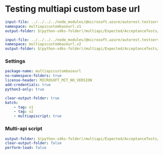 # Testing multiapi custom base url

``` yaml $(tag) == 'v1'
input-file: ../../../../node_modules/@microsoft.azure/autorest.testserver/swagger/multiapi-v1-custom-base-url.json
namespace: multiapicustombaseurl.v1
output-folder: $(python-sdks-folder)/multiapi/Expected/AcceptanceTests/MultiapiCustomBaseUrl/multiapicustombaseurl/v1
```

``` yaml $(tag) == 'v2'
input-file: ../../../../node_modules/@microsoft.azure/autorest.testserver/swagger/multiapi-v2-custom-base-url.json
namespace: multiapicustombaseurl.v2
output-folder: $(python-sdks-folder)/multiapi/Expected/AcceptanceTests/MultiapiCustomBaseUrl/multiapicustombaseurl/v2
```

### Settings
``` yaml
package-name: multiapicustombaseurl
no-namespace-folders: true
license-header: MICROSOFT_MIT_NO_VERSION
add-credentials: true
python3-only: true
```

``` yaml $(multiapi)
clear-output-folder: true
batch:
    - tag: v1
    - tag: v2
    - multiapiscript: true
```

### Multi-api script

``` yaml $(multiapiscript)
output-folder: $(python-sdks-folder)/multiapi/Expected/AcceptanceTests/MultiapiCustomBaseUrl/multiapicustombaseurl/
clear-output-folder: false
perform-load: false
```

